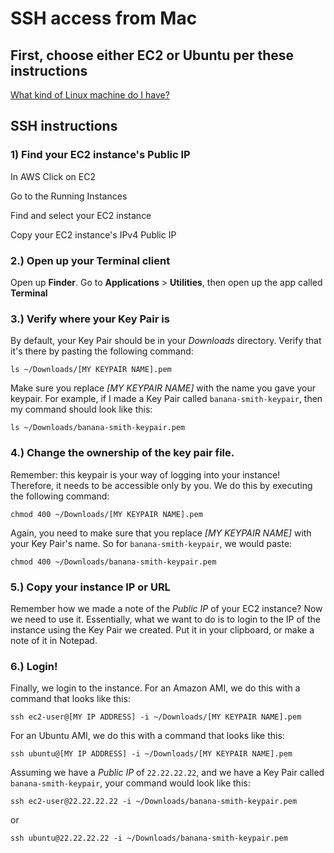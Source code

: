 # SSH access from Mac

## First, choose either EC2 or Ubuntu per these instructions

[What kind of Linux machine do I have?](./8-3-SSH-determining-your-machine.md)

## SSH instructions

### 1) Find your EC2 instance's Public IP
In AWS Click on EC2

Go to the Running Instances

Find  and select your EC2 instance

Copy your EC2 instance's IPv4 Public IP

### 2.) Open up your Terminal client

Open up **Finder**. Go to **Applications** > **Utilities**, then open up the app called **Terminal**

### 3.) Verify where your Key Pair is

By default, your Key Pair should be in your *Downloads* directory. Verify that it's there by pasting the following command:

```
ls ~/Downloads/[MY KEYPAIR NAME].pem
```

Make sure you replace *[MY KEYPAIR NAME]* with the name you gave your keypair. For example, if I made a Key Pair called `banana-smith-keypair`, then my command should look like this:

```
ls ~/Downloads/banana-smith-keypair.pem
```

### 4.) Change the ownership of the key pair file.

Remember: this keypair is your way of logging into your instance! Therefore, it needs to be accessible only by you. We do this by executing the following command:

```
chmod 400 ~/Downloads/[MY KEYPAIR NAME].pem
```

Again, you need to make sure that you replace *[MY KEYPAIR NAME]* with your Key Pair's name. So for `banana-smith-keypair`, we would paste:

```
chmod 400 ~/Downloads/banana-smith-keypair.pem
```

### 5.) Copy your instance IP or URL

Remember how we made a note of the *Public IP* of your EC2 instance? Now we need to use it. Essentially, what we want to do is to login to the IP of the instance using the Key Pair we created. Put it in your clipboard, or make a note of it in Notepad.

### 6.) Login!

Finally, we login to the instance. For an Amazon AMI, we do this with a command that looks like this:

```
ssh ec2-user@[MY IP ADDRESS] -i ~/Downloads/[MY KEYPAIR NAME].pem
```

For an Ubuntu AMI, we do this with a command that looks like this:
```
ssh ubuntu@[MY IP ADDRESS] -i ~/Downloads/[MY KEYPAIR NAME].pem
```

Assuming we have a *Public IP* of `22.22.22.22`, and we have a Key Pair called `banana-smith-keypair`, your command would look like this:

```
ssh ec2-user@22.22.22.22 -i ~/Downloads/banana-smith-keypair.pem
```
or
```
ssh ubuntu@22.22.22.22 -i ~/Downloads/banana-smith-keypair.pem
```
